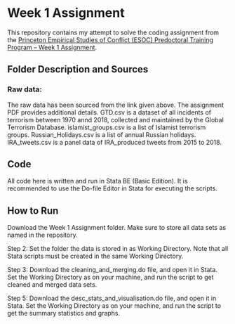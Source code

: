 # Week 1 Assignment
This repository contains my attempt to solve the coding assignment from the [Princeton Empirical Studies of Conflict (ESOC) Predoctoral Training Program – Week 1 Assignment](https://github.com/esoclabprinceton/ESOC-Predoc-Training/tree/main/1.%20Week%201%20Assignment).

## Folder Description and Sources

### Raw data:
The raw data has been sourced from the link given above. The assignment PDF provides additional details.
GTD.csv is a dataset of all incidents of terrorism between 1970 annd 2018, collected and maintained by the Global Terrorism Database.
islamist_groups.csv is a list of Islamist terrorism groups.
Russian_Holidays.csv is a list of annual Russian holidays. 
IRA_tweets.csv is a panel data of IRA_produced tweets from 2015 to 2018.

## Code
All code here is written and run in Stata BE (Basic Edition). It is recommended to use the Do-file Editor in Stata for executing the scripts.

## How to Run
Download the Week 1 Assignment folder. Make sure to store all data sets as named in the repository.

Step 2:
Set the folder the data is stored in as Working Directory. Note that all Stata scripts must be created in the same Working Directory.

Step 3:
Download the cleaning_and_merging.do file, and open it in Stata. Set the Working Directory as on your machine, and run the script to get cleaned and merged data sets.

Step 5:
Download the desc_stats_and_visualisation.do file, and open it in Stata. Set the Working Directory as on your machine, and run the script to get the summary statistics and graphs.
